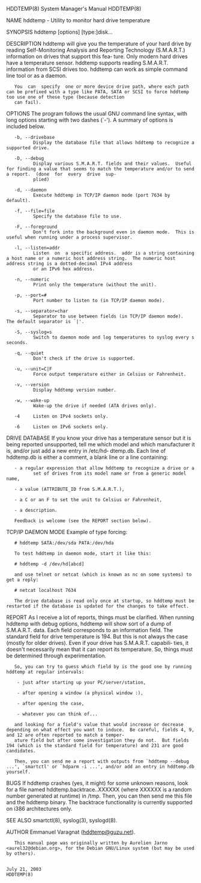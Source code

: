 HDDTEMP(8)                                                                        System Manager's Manual                                                                       HDDTEMP(8)

NAME
       hddtemp - Utility to monitor hard drive temperature

SYNOPSIS
       hddtemp [options] [type:]disk...

DESCRIPTION
       hddtemp  will  give  you the temperature of your hard drive by reading Self-Monitoring Analysis and Reporting Technology (S.M.A.R.T.)  information on drives that support this fea‐
       ture.  Only modern hard drives have a temperature sensor.  hddtemp supports reading S.M.A.R.T.  information from SCSI drives too.  hddtemp can work as simple command line tool  or
       as a daemon.

       You  can  specify  one or more device drive path, where each path can be prefixed with a type like PATA, SATA or SCSI to force hddtemp too use one of these type (because detection
       can fail).

OPTIONS
       The program follows the usual GNU command line syntax, with long options starting with two dashes (`-').  A summary of options is included below.

       -b, --drivebase
              Display the database file that allows hddtemp to recognize a supported drive.

       -D, --debug
              Display various S.M.A.R.T. fields and their values.  Useful for finding a value that seems to match the temperature and/or to send a report.  (done  for  every  drive  sup‐
              plied)

       -d, --daemon
              Execute hddtemp in TCP/IP daemon mode (port 7634 by default).

       -f, --file=file
              Specify the database file to use.

       -F, --foreground
              Don't fork into the background even in daemon mode.  This is useful when running under a process supervisor.

       -l, --listen=addr
              Listen  on  a specific address.  addr is a string containing a host name or a numeric host address string.  The numeric host address string is a dotted-decimal IPv4 address
              or an IPv6 hex address.

       -n, --numeric
              Print only the temperature (without the unit).

       -p, --port=#
              Port number to listen to (in TCP/IP daemon mode).

       -s, --separator=char
              Separator to use between fields (in TCP/IP daemon mode).  The default separator is `|'.

       -S, --syslog=s
              Switch to daemon mode and log temperatures to syslog every s seconds.

       -q, --quiet
              Don't check if the drive is supported.

       -u, --unit=C|F
              Force output temperature either in Celsius or Fahrenheit.

       -v, --version
              Display hddtemp version number.

       -w, --wake-up
              Wake-up the drive if needed (ATA drives only).

       -4     Listen on IPv4 sockets only.

       -6     Listen on IPv6 sockets only.

DRIVE DATABASE
       If you know your drive has a temperature sensor but it is being reported unsupported, tell me which model and which manufacturer it is, and/or just add a  new  entry  in  /etc/hd‐
       dtemp.db.  Each line of hddtemp.db is either a comment, a blank line or a line containing:

       - a regular expression that allow hddtemp to recognize a drive or a
              set of drives from its model name or from a generic model name,

       - a value (ATTRIBUTE_ID from S.M.A.R.T.),

       - a C or an F to set the unit to Celsius or Fahrenheit,

       - a description.

       Feedback is welcome (see the REPORT section below).

TCP/IP DAEMON MODE
       Example of type forcing:

       # hddtemp SATA:/dev/sda PATA:/dev/hda

       To test hddtemp in daemon mode, start it like this:

       # hddtemp -d /dev/hd[abcd]

       and use telnet or netcat (which is known as nc on some systems) to get a reply:

       # netcat localhost 7634

       The drive database is read only once at startup, so hddtemp must be restarted if the database is updated for the changes to take effect.

REPORT
       As  I receive a lot of reports, things must be clarified.  When running hddtemp with debug options, hddtemp will show sort of a dump of S.M.A.R.T. data.  Each field corresponds to
       an information field.  The standard field for drive temperature is 194.  But this is not always the case (mostly for older drives).  Even if your drive  has  S.M.A.R.T.  capabili‐
       ties, it doesn't necessarily mean that it can report its temperature.  So, things must be determined through experimentation.

       So, you can try to guess which field by is the good one by running hddtemp at regular intervals:

        - just after starting up your PC/server/station,

        - after opening a window (a physical window :),

        - after opening the case,

        - whatever you can think of...

       and looking for a field's value that would increase or decrease depending on what effect you want to induce.  Be careful, fields 4, 9, and 12 are often reported to match a temper‐
       ature field but after some investigation they do not.  But fields 194 (which is the standard field for temperature) and 231 are good candidates.

       Then, you can send me a report with outputs from `hddtemp --debug ...', `smartctl' or `hdparm -i ...', and/or add an entry in hddtemp.db yourself.

BUGS
       If hddtemp crashes (yes, it might) for some unknown reasons, look for a file named hddtemp.backtrace.<PID>.XXXXXX (where XXXXXX is a random number generated at runtime)  in  /tmp.
       Then, you can then send me this file and the hddtemp binary.  The backtrace functionality is currently supported on i386 architectures only.

SEE ALSO
       smartctl(8), syslog(3), syslogd(8).

AUTHOR
       Emmanuel Varagnat (hddtemp@guzu.net).

       This manual page was originally written by Aurelien Jarno <aurel32@debian.org>, for the Debian GNU/Linux system (but may be used by others).

                                                                                       July 21, 2003                                                                            HDDTEMP(8)
